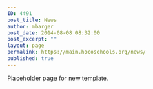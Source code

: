 ```yaml
---
ID: 4491
post_title: News
author: mbarger
post_date: 2014-08-08 08:32:00
post_excerpt: ""
layout: page
permalink: https://main.hocoschools.org/news/
published: true
---
```

Placeholder page for new template.